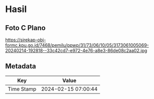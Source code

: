 # Hasil

## Foto C Plano

https://sirekap-obj-formc.kpu.go.id/7468/pemilu/ppwp/31/73/06/10/05/3173061005069-20240214-192818--33c42cd7-e972-4e76-a8e3-86de08c2aa02.jpg


## Metadata

| Key        | Value               |
| ---------- | ------------------- |
| Time Stamp | 2024-02-15 07:00:44 |



